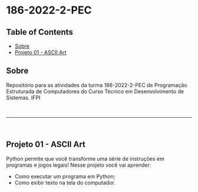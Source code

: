 # 186-2022-2-PEC

## Table of Contents

- [Sobre](#about)
- [Projeto 01 - ASCII Art](#projeto1)

## Sobre <a name = "about"></a>

Repositório para as atividades da turma 186-2022-2-PEC de Programação Estruturada de Computadores do Curso Técnico em Desenvolvimento de Sistemas. IFPI

<br>

---

<br>

## Projeto 01 - ASCII Art <a name = "projeto1"></a>

Python permite que você transforme uma série de instruções em programas e jogos legais! Nesse projeto você vai aprender:

- Como executar um programa em Python;
- Como exibir texto na tela do computador.
